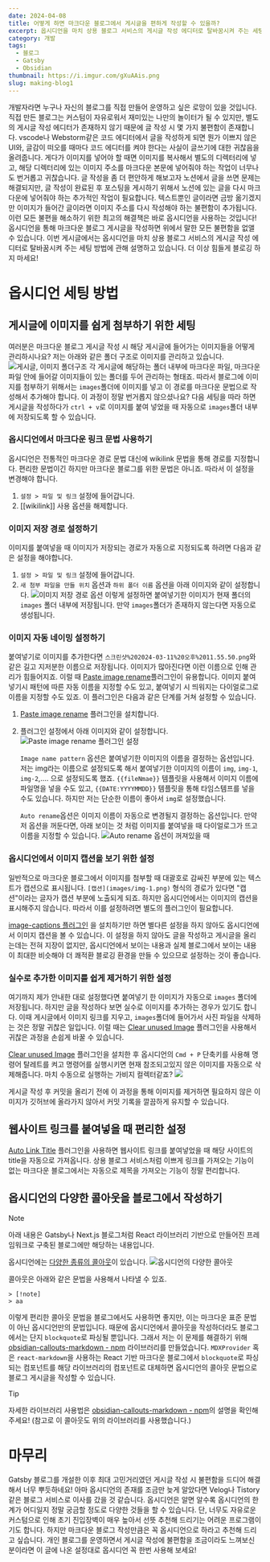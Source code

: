 ```yaml
---
date: 2024-04-08
title: 어떻게 하면 마크다운 블로그에서 게시글을 편하게 작성할 수 있을까?
excerpt: 옵시디언을 마치 상용 블로그 서비스의 게시글 작성 에디터로 탈바꿈시켜 주는 세팅 방법에 관해 설명하고 있습니다. 더 이상 힘들게 블로깅 하지 마세요!
category: 개발
tags:
  - 블로그
  - Gatsby
  - Obsidian
thumbnail: https://i.imgur.com/gXuAAis.png
slug: making-blog1
---
```

개발자라면 누구나 자신의 블로그를 직접 만들어 운영하고 싶은 로망이 있을 것입니다. 직접 만든 블로그는 커스텀이 자유로워서 재미있는 나만의 놀이터가 될 수 있지만, 별도의 게시글 작성 에디터가 존재하지 않기 때문에 글 작성 시 몇 가지 불편함이 존재합니다. vscode나 Webstorm같은 코드 에디터에서 글을 작성하게 되면 뭔가 이쁘지 않은 UI와, 글감이 떠오를 때마다 코드 에디터를 켜야 한다는 사실이 글쓰기에 대한 귀찮음을 올려줍니다. 게다가 이미지를 넣어야 할 때면 이미지를 복사해서 별도의 디렉터리에 넣고, 해당 디렉터리에 있는 이미지 주소를 마크다운 본문에 넣어줘야 하는 작업이 너무나도 번거롭고 귀찮습니다.
글 작성을 좀 더 편안하게 해보고자 노션에서 글을 쓰면 문제는 해결되지만, 글 작성이 완료된 후 포스팅을 게시하기 위해서 노션에 있는 글을 다시 마크다운에 넣어줘야 하는 추가적인 작업이 필요합니다. 텍스트뿐인 글이라면 금방 옮기겠지만 이미지가 들어간 글이라면 이미지 주소를 다시 작성해야 하는 불편함이 추가됩니다.
이런 모든 불편을 해소하기 위한 최고의 해결책은 바로 옵시디언을 사용하는 것입니다!
옵시디언을 통해 마크다운 블로그 게시글을 작성하면 위에서 말한 모든 불편함을 없앨 수 있습니다.
이번 게시글에서는 옵시디언을 마치 상용 블로그 서비스의 게시글 작성 에디터로 탈바꿈시켜 주는 세팅 방법에 관해 설명하고 있습니다. 더 이상 힘들게 블로깅 하지 마세요!
# 옵시디언 세팅 방법
## 게시글에 이미지를 쉽게 첨부하기 위한 세팅
여러분은 마크다운 블로그 게시글 작성 시 해당 게시글에 들어가는 이미지들을 어떻게 관리하시나요?
저는 아래와 같은 폴더 구조로 이미지를 관리하고 있습니다.
![게시글, 이미지 폴더구조](https://i.imgur.com/gyf2eEQ.png)
각 게시글에 해당하는 폴더 내부에 마크다운 파일, 마크다운 파일 안에 들어갈 이미지들이 있는 폴더를 두어 관리하는 형태죠. 따라서 블로그에 이미지를 첨부하기 위해서는 `images`폴더에 이미지를 넣고 이 경로를 마크다운 문법으로 작성해서 추가해야 합니다. 이 과정이 정말 번거롭지 않으셨나요?
다음 세팅을 따라 하면 게시글을 작성하다가 `ctrl + v`로 이미지를 붙여 넣었을 때 자동으로 `images`폴더 내부에 저장되도록 할 수 있습니다.
### 옵시디언에서 마크다운 링크 문법 사용하기
옵시디언은 전통적인 마크다운 경로 문법 대신에 wikilink 문법을 통해 경로를 지정합니다. 편리한 문법이긴 하지만 마크다운 블로그를 위한 문법은 아니죠. 따라서 이 설정을 변경해야 합니다.

1. `설정 > 파일 및 링크` 설정에 들어갑니다.
2. [[wikilink]] 사용 옵션을 해제합니다.
### 이미지 저장 경로 설정하기
이미지를 붙여넣을 때 이미지가 저장되는 경로가 자동으로 지정되도록 하려면 다음과 같은 설정을 해야합니다.

1. `설정 > 파일 및 링크` 설정에 들어갑니다.
2. `새 첨부 파일을 만들 위치` 옵션과 `하위 폴더 이름` 옵션을 아래 이미지와 같이 설정합니다.
![이미지 저장 경로 옵션](https://i.imgur.com/ld13Nnb.png)
이렇게 설정하면 붙여넣기한 이미지가 현재 폴더의 `images` 폴더 내부에 저장됩니다. 만약 `images`폴더가 존재하지 않는다면 자동으로 생성됩니다.
### 이미지 자동 네이밍 설정하기
붙여넣기로 이미지를 추가한다면 `스크린샷%202024-03-11%20오후%2011.55.50.png`와 같은 길고 지저분한 이름으로 저장됩니다. 이미지가 많아진다면 이런 이름으로 인해 관리가 힘들어지죠. 이럴 때 [Paste image rename](obsidian://show-plugin?id=obsidian-paste-image-rename)플러그인이 유용합니다.
이미지 붙여넣기시 패턴에 따른 자동 이름을 지정할 수도 있고, 붙여넣기 시 띄워지는 다이얼로그로 이름을 지정할 수도 있죠. 이 플러그인은 다음과 같은 단계를 거쳐 설정할 수 있습니다.

1. [Paste image rename](obsidian://show-plugin?id=obsidian-paste-image-rename) 플러그인을 설치합니다.
2. 플러그인 설정에서 아래 이미지와 같이 설정합니다.
   ![Paste image rename 플러그인 설정](https://i.imgur.com/z7iWkZ8.png)

   `Image name pattern` 옵션은 붙여넣기한 이미지의 이름을 결정하는 옵션입니다. 저는 img라는 이름으로 설정되도록 해서 붙여넣기한 이미지의 이름이 `img`, `img-1`, `img-2`,.... 으로 설정되도록 했죠.
   `{{fileNmae}}` 템플릿을 사용해서 이미지 이름에 파일명을 넣을 수도 있고, `{{DATE:YYYYMMDD}}` 템플릿을 통해 타임스템프를 넣을 수도 있습니다. 하지만 저는 단순한 이름이 좋아서 `img`로 설정했습니다.

   `Auto rename`옵션은 이미지 이름이 자동으로 변경될지 결정하는 옵션입니다. 만약 저 옵션을 꺼둔다면, 아래 보이는 것 처럼 이미지를 붙여넣을 때 다이얼로그가 뜨고 이름을 지정할 수 있습니다.
   ![Auto rename 옵션이 꺼져있을 때](https://i.imgur.com/uXWasD2.png)

### 옵시디언에서 이미지 캡션을 보기 위한 설정
일반적으로 마크다운 블로그에서 이미지를 첨부할 때 대괄호로 감싸진 부분에 있는 텍스트가 캡션으로 표시됩니다.
`[캡션](images/img-1.png)` 형식의 경로가 있다면 "캡션"이라는 글자가 캡션 부분에 노출되게 되죠. 하지만 옵시디언에서는 이미지의 캡션을 표시해주지 않습니다. 따라서 이를 설정하려면 별도의 플러그인이 필요합니다.

[image-captions 플러그인](obsidian://show-plugin?id=image-captions) 을 설치하기만 하면 별다른 설정을 하지 않아도 옵시디언에서 이미지 캡션을 볼 수 있습니다.
이 설정을 하지 않아도 글을 작성하고 게시글을 올리는데는 전혀 지장이 없지만, 옵시디언에서 보이는 내용과 실제 블로그에서 보이는 내용이 최대한 비슷해야 더 쾌적환 블로깅 환경을 만들 수 있으므로 설정하는 것이 좋습니다.
### 실수로 추가한 이미지를 쉽게 제거하기 위한 설정
여기까지 제가 안내한 대로 설정했다면 붙여넣기 한 이미지가 자동으로 `images` 폴더에 저장됩니다. 하지만 글을 작성하다 보면 실수로 이미지를 추가하는 경우가 있기도 합니다. 이때 게시글에서 이미지 링크를 지우고, `images`폴더에 들어가서 사진 파일을 삭제하는 것은 정말 귀찮은 일입니다. 이럴 때는 [Clear unused Image](obsidian://show-plugin?id=oz-clear-unused-images) 플러그인을 사용해서 귀찮은 과정을 손쉽게 바꿀 수 있습니다.

[Clear unused Image](obsidian://show-plugin?id=oz-clear-unused-images) 플러그인을 설치한 후 옵시디언의 `Cmd + P` 단축키를 사용해 명령어 탈레트를 켜고 명령어를 실행시키면 현재 참조되고있지 않은 이미지를 자동으로 삭제해줍니다. 마치 수동으로 실행하는 가비지 컬렉터같죠?
![](https://i.imgur.com/7lKJc1b.png)


게시글 작성 후 커밋을 올리기 전에 이 과정을 통해 이미지를 제거하면 필요하지 않은 이미지가 깃허브에 올라가지 않아서 커밋 기록을 깔끔하게 유지할 수 있습니다.
## 웹사이트 링크를 붙여넣을 때 편리한 설정
[Auto Link Title](obsidian://show-plugin?id=obsidian-auto-link-title) 플러그인을 사용하면 웹사이트 링크를 붙여넣었을 때 해당 사이트의 title을 자동으로 가져옵니다.
상용 블로그 서비스처럼 이쁘게 링크를 가져오는 기능이 없는 마크다운 블로그에서는 자동으로 제목을 가져오는 기능이 정말 편리합니다.
## 옵시디언의 다양한 콜아웃을 블로그에서 작성하기
>[!note]
>아래 내용은 Gatsby나 Next.js 블로그처럼 React 라이브러리 기반으로 만들어진 프레임워크로 구축된 블로그에만 해당하는 내용입니다.

옵시디언에는 [다양한 종류의 콜아웃](https://help.obsidian.md/Editing+and+formatting/Callouts)이 있습니다.
![옵시디언의 다양한 콜아웃](https://i.imgur.com/r0hH2nb.png)


콜아웃은 아래와 같은 문법을 사용해서 나타낼 수 있죠.
```
> [!note]
> aa
```

이렇게 편리한 콜아웃 문법을 블로그에서도 사용하면 좋지만, 이는 마크다운 표준 문법이 아닌 옵시디언만의 문법입니다.
때문에 옵시디언에서 콜아웃을 작성하더라도 블로그에서는 단지 `blockquote`로 파싱될 뿐입니다.
그래서 저는 이 문제를 해결하기 위해 [obsidian-callouts-markdown - npm](https://www.npmjs.com/package/obsidian-callouts-markdown?activeTab=readme) 라이브러리를 만들었습니다.
`MDXProvider` 혹은 `react-markdown`을 사용하는 React 기반 마크다운 블로그에서 `blockquote`로 파싱되는 컴포넌트를 해당 라이브러리의 컴포넌트로 대체하면 옵시디언의 콜아웃 문법으로 블로그 게시글을 작성할 수 있습니다.

>[!tip]
>자세한 라이브러리 사용법은 [obsidian-callouts-markdown - npm](https://www.npmjs.com/package/obsidian-callouts-markdown?activeTab=readme)의 설명을 확인해주세요!
>(참고로 이 콜아웃도 위의 라이브러리를 사용했습니다.)
# 마무리
Gatsby 블로그를 개설한 이후 최대 고민거리였던 게시글 작성 시 불편함을 드디어 해결해서 너무 뿌듯하네요! 아마 옵시디언의 존재를 조금만 늦게 알았다면 Velog나 Tistory 같은 블로그 서비스로 이사를 갔을 것 같습니다.
옵시디언은 알면 알수록 옵시디언의 한계가 어디일지 정말 궁금할 정도로 다양한 것들을 할 수 있습니다. 단, 너무도 자유로운 커스텀으로 인해 초기 진입장벽이 매우 높아서 선뜻 추천해 드리기는 어려운 프로그램이기도 합니다.
하지만 마크다운 블로그 작성만큼은 꼭 옵시디언으로 하라고 추천해 드리고 싶습니다. 개인 블로그를 운영하면서 게시글 작성에 불편함을 조금이라도 느껴보신 분이라면 이 글에 나온 설정대로 옵시디언 꼭 한번 사용해 보세요!

